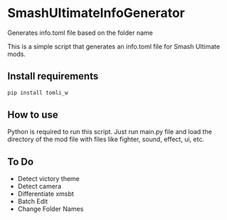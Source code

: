 # SmashUltimateInfoGenerator
Generates info.toml file based on the folder name

This is a simple script that generates an info.toml file for Smash Ultimate mods.

## Install requirements
```sh
pip install tomli_w
```

## How to use
Python is required to run this script.
Just run main.py file and load the directory of the mod file with files like fighter, sound, effect, ui, etc.

## To Do
* Detect victory theme
* Detect camera
* Differentiate xmsbt
* Batch Edit
* Change Folder Names